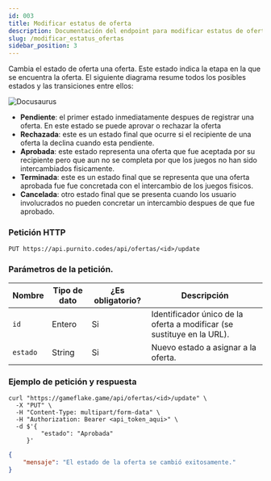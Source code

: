 ```yaml
---
id: 003 
title: Modificar estatus de oferta
description: Documentación del endpoint para modificar estatus de oferta
slug: /modificar_estatus_ofertas
sidebar_position: 3
---
```


Cambia el estado de oferta una oferta. Este estado indica la etapa en la que se 
encuentra la oferta. El siguiente diagrama resume todos los posibles estados y las
transiciones entre ellos:

![Docusaurus](/img/estados.svg)

- **Pendiente**: el primer estado inmediatamente despues de registrar una oferta.
    En este estado se puede aprovar o rechazar la oferta
- **Rechazada**: este es un estado final que ocurre si el recipiente de una oferta 
    la declina cuando esta pendiente.    
- **Aprobada**: este estado representa una oferta que fue aceptada por su recipiente 
    pero que aun no se completa por que los juegos no han sido intercambiados fisicamente.
- **Terminada**: este es un estado final que se representa que una oferta aprobada fue
    fue concretada con el intercambio de los juegos fisicos.
- **Cancelada**: otro estado final que se presenta cuando los usuario involucrados no pueden
    concretar un intercambio despues de que fue aprobado.

### Petición HTTP
`PUT https://api.purnito.codes/api/ofertas/<id>/update`

### Parámetros de la petición.
| Nombre        | Tipo de dato | ¿Es obligatorio? | Descripción                                                             |
| ------------- | ------------ | ---------------- | ----------------------------------------------------------------------- |
| `id`          | Entero       | Si               | Identificador único de la oferta a modificar (se sustituye en la URL).  |
| `estado`      | String       | Si               | Nuevo estado a asignar a la oferta.                                     |


### Ejemplo de petición y respuesta
```shell title="Ejemplo de petición"
curl "https://gameflake.game/api/ofertas/<id>/update" \
  -X "PUT" \
  -H "Content-Type: multipart/form-data" \
  -H "Authorization: Bearer <api_token_aqui>" \
  -d $'{
         "estado": "Aprobada"
     }'
```

```json title="Ejemplo de respuesta"
{
    "mensaje": "El estado de la oferta se cambió exitosamente."
}
```
